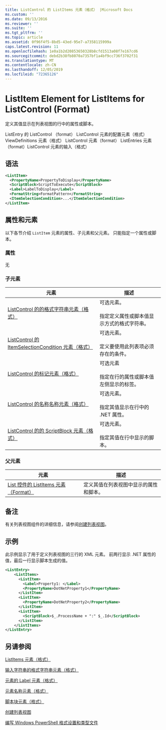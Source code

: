 ```yaml
---
title: ListControl 的 ListItems 元素（格式） |Microsoft Docs
ms.custom: ''
ms.date: 09/13/2016
ms.reviewer: ''
ms.suite: ''
ms.tgt_pltfrm: ''
ms.topic: article
ms.assetid: 0f96f4f5-8bd5-43ed-95e7-a7358115999a
caps.latest.revision: 11
ms.openlocfilehash: 1e0a1b2d20853650328b8cfd1513a08f7e167cd6
ms.sourcegitcommit: debd2b38fb8070a7357bf1a4bf9cc736f3702f31
ms.translationtype: MT
ms.contentlocale: zh-CN
ms.lasthandoff: 12/05/2019
ms.locfileid: "72365126"
---
```

# <a name="listitem-element-for-listitems-for-listcontrol-format"></a>ListItem Element for ListItems for ListControl (Format)

定义其值显示在列表视图的行中的属性或脚本。

ListEntry 的 ListControl （format） ListControl 元素的配置元素（格式） ViewDefinitions 元素（格式） ListControl 元素（format） ListEntries 元素（format）ListControl 元素的输入（格式）

## <a name="syntax"></a>语法

```xml
<ListItem>
  <PropertyName>PropertyToDisplay</PropertyName>
  <ScriptBlock>ScriptToExecute</ScriptBlock>
  <Label>LabelToDisplay</Label>
  <FormatString>FormatPattern</FormatString>
  <ItemSelectionCondition>...</ItemSelectionCondition>
</ListItem>
```

## <a name="attributes-and-elements"></a>属性和元素

以下各节介绍 `ListItem` 元素的属性、子元素和父元素。 只能指定一个属性或脚本。

### <a name="attributes"></a>属性

无

### <a name="child-elements"></a>子元素

|元素|描述|
|-------------|-----------------|
|[ListControl 的的格式字符串元素（格式）](./formatstring-element-for-listitem-for-listcontrol-format.md)|可选元素。<br /><br /> 指定定义属性或脚本值显示方式的格式字符串。|
|[ListControl 的 ItemSelectionCondition 元素（格式）](./itemselectioncondition-element-for-listitem-for-listcontrol-format.md)|可选元素。<br /><br /> 定义要使用此列表项必须存在的条件。|
|[ListControl 的标记元素（格式）](./label-element-for-listitem-for-listcontrol-format.md)|可选元素<br /><br /> 指定在行的属性或脚本值左侧显示的标签。|
|[ListControl 的名称名称元素（格式）](./propertyname-element-for-listitem-for-listcontrol-format.md)|可选元素。<br /><br /> 指定其值显示在行中的 .NET 属性。|
|[ListControl 的的 ScriptBlock 元素（格式）](./scriptblock-element-for-listitem-for-listcontrol-format.md)|可选元素。<br /><br /> 指定其值在行中显示的脚本。|

### <a name="parent-elements"></a>父元素

|元素|描述|
|-------------|-----------------|
|[List 控件的 ListItems 元素（Format）](./listitems-element-for-listentry-for-listcontrol-format.md)|定义其值在列表视图中显示的属性和脚本。|

## <a name="remarks"></a>备注

有关列表视图组件的详细信息，请参阅[创建列表视图](./creating-a-list-view.md)。

## <a name="example"></a>示例

此示例显示了用于定义列表视图的三行的 XML 元素。 前两行显示 .NET 属性的值，最后一行显示脚本生成的值。

```xml
<ListEntry>
    <ListItems>
      <ListItem>
        <Label>Property1: </Label>
        <PropertyName>DotNetProperty1</PropertyName>
      </ListItem>
      <ListItem>
        <PropertyName>DotNetProperty2</PropertyName>
      </ListItem>
      <ListItem>
        <ScriptBlock>$_.ProcessName + ":" $_.Id</ScriptBlock>
      </ListItem>
    </ListItems>
</ListEntry>

```

## <a name="see-also"></a>另请参阅

[ListItems 元素（格式）](./listitems-element-for-listentry-for-listcontrol-format.md)

[输入字符串的格式字符串元素（格式）](./formatstring-element-for-listitem-for-listcontrol-format.md)

[元素的 Label 元素（格式）](./label-element-for-listitem-for-listcontrol-format.md)

[元素名称元素（格式）](./propertyname-element-for-listitem-for-listcontrol-format.md)

[脚本块元素（格式）](./scriptblock-element-for-listitem-for-listcontrol-format.md)

[创建列表视图](./creating-a-list-view.md)

[编写 Windows PowerShell 格式设置和类型文件](./writing-a-powershell-formatting-file.md)
